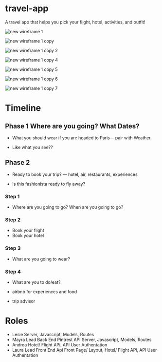 # travel-app
A travel app that helps you pick your flight, hotel, activities, and outfit!


![new wireframe 1](https://user-images.githubusercontent.com/34491285/42727581-4fccd546-876f-11e8-9e3a-745e86a3ee69.png)

![new wireframe 1 copy](https://user-images.githubusercontent.com/34491285/42727580-4fbd7312-876f-11e8-9d06-0bcc18022e36.png)

![new wireframe 1 copy 2](https://user-images.githubusercontent.com/34491285/42727575-4f79f362-876f-11e8-9ee7-dcfd83510f3d.png)

![new wireframe 1 copy 4](https://user-images.githubusercontent.com/34491285/42727576-4f8be0cc-876f-11e8-8d85-eadf8aed5e45.png)

![new wireframe 1 copy 5](https://user-images.githubusercontent.com/34491285/42727577-4f9934fc-876f-11e8-9c11-7d2be0801681.png)

![new wireframe 1 copy 6](https://user-images.githubusercontent.com/34491285/42727578-4fa5ac46-876f-11e8-9e7e-a59cbb22b993.png)

![new wireframe 1 copy 7](https://user-images.githubusercontent.com/34491285/42727579-4fb1c4b8-876f-11e8-9891-11ce22854f8b.png)

# Timeline
## Phase 1 Where are you going? What Dates?


- What you should wear if you are headed to Paris— pair with Weather


- Like what you see??

## Phase 2

- Ready to book your trip? — hotel, air, restaurants, experiences

- Is this fashionista ready to fly away?


### Step 1

- Where are you going to go? When are you going to go?


### Step 2

- Book your flight
- Book your hotel

### Step 3

- What are you going to wear?

### Step 4


- What are you to do/eat?

- airbnb for experiences and food
- trip advisor


# Roles
- Lesie Server, Javascript, Models, Routes
- Mayra Lead Back End Pintrest API Server, Javascript, Models, Routes
- Andrea Hotel/ Flight APi,  API User Authentation 
- Laura Lead Front End Api Front Page/ Layout, Hotel/ Flight APi,  API User Authentation 

